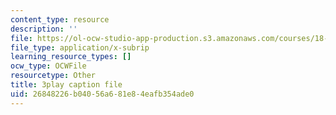 ```yaml
---
content_type: resource
description: ''
file: https://ol-ocw-studio-app-production.s3.amazonaws.com/courses/18-065-matrix-methods-in-data-analysis-signal-processing-and-machine-learning-spring-2018/26848226b04056a681e84eafb354ade0_nrDkb2MAwSA.vtt
file_type: application/x-subrip
learning_resource_types: []
ocw_type: OCWFile
resourcetype: Other
title: 3play caption file
uid: 26848226-b040-56a6-81e8-4eafb354ade0
---
```

